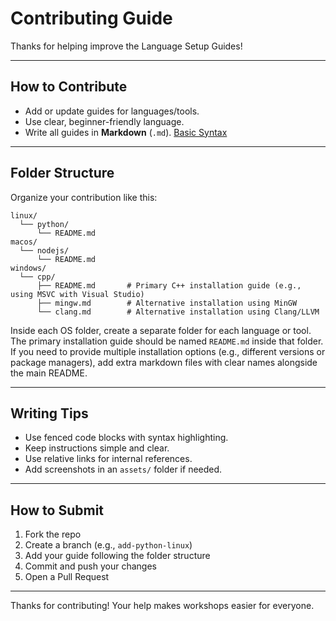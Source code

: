 # Contributing Guide

Thanks for helping improve the Language Setup Guides!

---

## How to Contribute

- Add or update guides for languages/tools.
- Use clear, beginner-friendly language.
- Write all guides in **Markdown** (`.md`). [Basic Syntax](https://www.markdownguide.org/basic-syntax/)

---

## Folder Structure

Organize your contribution like this:

```
linux/
  └── python/
      └── README.md
macos/
  └── nodejs/
      └── README.md
windows/
  └── cpp/
      ├── README.md       # Primary C++ installation guide (e.g., using MSVC with Visual Studio)
      ├── mingw.md        # Alternative installation using MinGW
      └── clang.md        # Alternative installation using Clang/LLVM
```

Inside each OS folder, create a separate folder for each language or tool. The primary installation guide should be named `README.md` inside that folder. If you need to provide multiple installation options (e.g., different versions or package managers), add extra markdown files with clear names alongside the main README.

---

## Writing Tips

- Use fenced code blocks with syntax highlighting.
- Keep instructions simple and clear.
- Use relative links for internal references.
- Add screenshots in an `assets/` folder if needed.

---

## How to Submit

1. Fork the repo
2. Create a branch (e.g., `add-python-linux`)
3. Add your guide following the folder structure
4. Commit and push your changes
5. Open a Pull Request

---

Thanks for contributing! Your help makes workshops easier for everyone.
